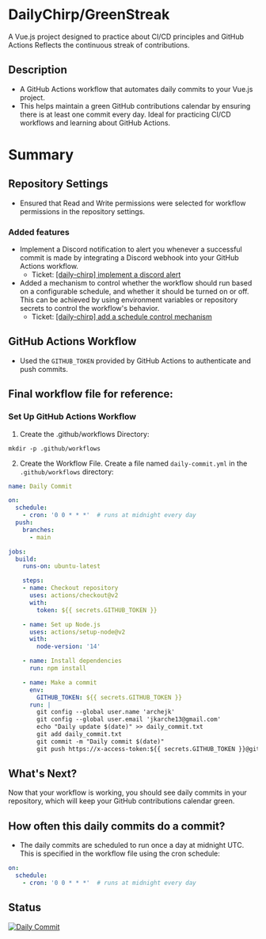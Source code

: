 # DailyChirp/GreenStreak
A Vue.js project designed to practice about CI/CD principles and GitHub Actions
Reflects the continuous streak of contributions.

## Description
- A GitHub Actions workflow that automates daily commits to your Vue.js project.
- This helps maintain a green GitHub contributions calendar by ensuring there is at least one commit every day. Ideal for practicing CI/CD workflows and learning about GitHub Actions.

# Summary
## Repository Settings
- Ensured that Read and Write permissions were selected for workflow permissions in the repository settings.

### Added features
- Implement a Discord notification to alert you whenever a successful commit is made by integrating a Discord webhook into your GitHub Actions workflow.
   - Ticket: [[daily-chirp] implement a discord alert](https://github.com/archejk/daily-chirp/issues/10)
- Added a mechanism to control whether the workflow should run based on a configurable schedule, and whether it should be turned on or off. This can be achieved by using environment variables or repository secrets to control the workflow's behavior.
   - Ticket: [[daily-chirp] add a schedule control mechanism](https://github.com/archejk/daily-chirp/issues/8)

## GitHub Actions Workflow
- Used the `GITHUB_TOKEN` provided by GitHub Actions to authenticate and push commits.

## Final workflow file for reference:

### Set Up GitHub Actions Workflow
1. Create the .github/workflows Directory:
```
mkdir -p .github/workflows
```

2. Create the Workflow File. Create a file named `daily-commit.yml` in the `.github/workflows` directory:

```yml
name: Daily Commit

on:
  schedule:
    - cron: '0 0 * * *'  # runs at midnight every day
  push:
    branches:
      - main

jobs:
  build:
    runs-on: ubuntu-latest

    steps:
    - name: Checkout repository
      uses: actions/checkout@v2
      with:
        token: ${{ secrets.GITHUB_TOKEN }}

    - name: Set up Node.js
      uses: actions/setup-node@v2
      with:
        node-version: '14'

    - name: Install dependencies
      run: npm install

    - name: Make a commit
      env:
        GITHUB_TOKEN: ${{ secrets.GITHUB_TOKEN }}
      run: |
        git config --global user.name 'archejk'
        git config --global user.email 'jkarche13@gmail.com'
        echo "Daily update $(date)" >> daily_commit.txt
        git add daily_commit.txt
        git commit -m "Daily commit $(date)"
        git push https://x-access-token:${{ secrets.GITHUB_TOKEN }}@github.com/archejk/daily-chirp.git HEAD:main
```

## What's Next?
Now that your workflow is working, you should see daily commits in your repository, which will keep your GitHub contributions calendar green. 

## How often this daily commits do a commit?
- The daily commits are scheduled to run once a day at midnight UTC. This is specified in the workflow file using the cron schedule:

```yml
on:
  schedule:
    - cron: '0 0 * * *'  # runs at midnight every day
```

## Status
[![Daily Commit](https://github.com/archejk/daily-chirp/actions/workflows/daily-commit.yml/badge.svg)](https://github.com/archejk/daily-chirp/actions/workflows/daily-commit.yml)
